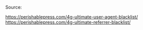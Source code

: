 Source:

https://perishablepress.com/4g-ultimate-user-agent-blacklist/
https://perishablepress.com/4g-ultimate-referrer-blacklist/
